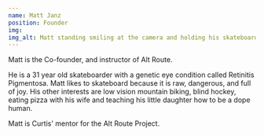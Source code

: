 ```yaml
---
name: Matt Janz
position: Founder
img: 
img_alt: Matt standing smiling at the camera and holding his skateboard.  There is the word "Joy" written on his skateboard with white spray paint. 
---
```

Matt is the Co-founder, and instructor of Alt Route. 

He is a 31 year old skateboarder with a genetic eye condition called Retinitis Pigmentosa.  Matt likes to skateboard because it is raw, dangerous, and full of joy. His other interests are low vision mountain biking, blind hockey, eating pizza with his wife and teaching his little daughter how to be a dope human.

Matt is Curtis' mentor for the Alt Route Project. 